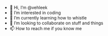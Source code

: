 - 👋 Hi, I’m @vehleek
- 👀 I’m interested in coding
- 🌱 I’m currently learning how to whistle 
- 💞️ I’m looking to collaborate on stuff and things
- 📫 How to reach me if you know me

<!---
vehleek/vehleek is a ✨ special ✨ repository because its `README.md` (this file) appears on your GitHub profile.
You can click the Preview link to take a look at your changes.
--->
